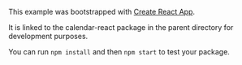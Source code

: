 This example was bootstrapped with [Create React App](https://github.com/facebook/create-react-app).

It is linked to the calendar-react package in the parent directory for development purposes.

You can run `npm install` and then `npm start` to test your package.
